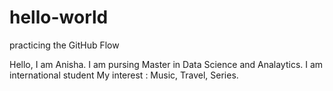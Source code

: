 # hello-world
practicing the GitHub Flow

Hello, I am Anisha. I am pursing Master in Data Science and Analaytics. 
I am international student
My interest : Music, Travel, Series.
